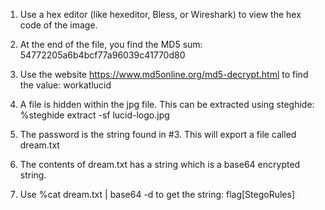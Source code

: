 
1. Use a hex editor (like hexeditor, Bless, or Wireshark) to view the hex code of the image.

2. At the end of the file, you find the MD5 sum: 54772205a6b4bcf77a96039c41770d80

3. Use the website https://www.md5online.org/md5-decrypt.html to find the value: workatlucid

4. A file is hidden within the jpg file.  This can be extracted using steghide: %steghide extract -sf lucid-logo.jpg

5. The password is the string found in #3. This will export a file called dream.txt

6. The contents of dream.txt has a string which is a base64 encrypted string.

7. Use %cat dream.txt | base64 -d to get the string: flag[StegoRules]
